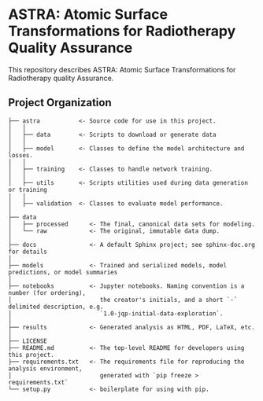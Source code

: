 ASTRA: Atomic Surface Transformations for Radiotherapy Quality Assurance
==============================

This repository describes ASTRA: Atomic Surface Transformations for Radiotherapy quality Assurance.

Project Organization
------------
    
    ├── astra           <- Source code for use in this project.
    │   │
    │   ├── data        <- Scripts to download or generate data
    │   │
    │   ├── model       <- Classes to define the model architecture and losses.
    │   │
    │   ├── training    <- Classes to handle network training.
    │   │
    │   ├── utils       <- Scripts utilities used during data generation or training
    │   │
    │   ├── validation  <- Classes to evaluate model performance.
    │
    ├── data
    │   ├── processed      <- The final, canonical data sets for modeling.
    │   └── raw            <- The original, immutable data dump.
    │
    ├── docs               <- A default Sphinx project; see sphinx-doc.org for details
    │
    ├── models             <- Trained and serialized models, model predictions, or model summaries
    │
    ├── notebooks          <- Jupyter notebooks. Naming convention is a number (for ordering),
    │                         the creator's initials, and a short `-` delimited description, e.g.
    │                         `1.0-jqp-initial-data-exploration`.
    │
    ├── results            <- Generated analysis as HTML, PDF, LaTeX, etc.
    │
    ├── LICENSE
    ├── README.md          <- The top-level README for developers using this project.
    ├── requirements.txt   <- The requirements file for reproducing the analysis environment,
    │                         generated with `pip freeze > requirements.txt`
    └── setup.py           <- boilerplate for using with pip.
